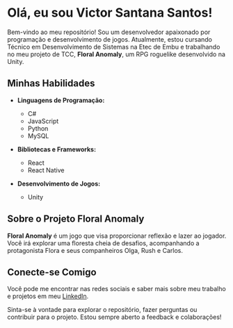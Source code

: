   # Olá, eu sou Victor Santana Santos!

Bem-vindo ao meu repositório! Sou um desenvolvedor apaixonado por programação e desenvolvimento de jogos. Atualmente, estou cursando Técnico em Desenvolvimento de Sistemas na Etec de Embu e trabalhando no meu projeto de TCC, **Floral Anomaly**, um RPG roguelike desenvolvido na Unity.

## Minhas Habilidades

  - **Linguagens de Programação:**
    - C#
    - JavaScript
    - Python
    - MySQL

- **Bibliotecas e Frameworks:**
  - React
  - React Native

- **Desenvolvimento de Jogos:**
  - Unity

## Sobre o Projeto Floral Anomaly

**Floral Anomaly** é um jogo que visa proporcionar reflexão e lazer ao jogador. Você irá explorar uma floresta cheia de desafios, acompanhando a protagonista Flora e seus companheiros Olga, Rush e Carlos.

## Conecte-se Comigo

Você pode me encontrar nas redes sociais e saber mais sobre meu trabalho e projetos em meu [LinkedIn](https://www.linkedin.com/in/victor-santana-81a87b245/).

Sinta-se à vontade para explorar o repositório, fazer perguntas ou contribuir para o projeto. Estou sempre aberto a feedback e colaborações!
